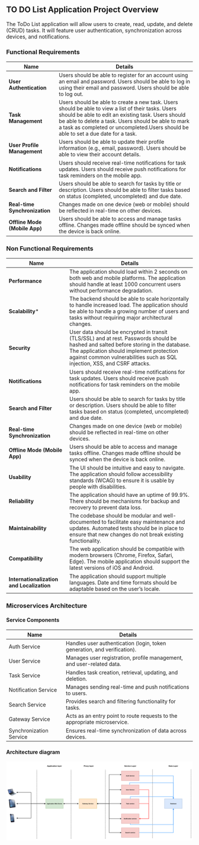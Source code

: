 ## TO DO List Application Project Overview

The ToDo List application will allow users to create, read, update, and delete (CRUD) tasks. It will feature user authentication, synchronization across devices, and notifications.

### Functional Requirements
| Name |  Details |
|----------|----------|
| **User Authentication**    | Users should be able to register for an account using an email and password. Users should be able to log in using their email and password. Users should be able to log out.|
| **Task Management**    | Users should be able to create a new task. Users should be able to view a list of their tasks. Users should be able to edit an existing task. Users should be able to delete a task. Users should be able to mark a task as completed or uncompleted.Users should be able to set a due date for a task. |
| **User Profile Management**    | Users should be able to update their profile information (e.g., email, password). Users should be able to view their account details.   |
| **Notifications**   | Users should receive real-time notifications for task updates. Users should receive push notifications for task reminders on the mobile app.   |
| **Search and Filter**    | Users should be able to search for tasks by title or description. Users should be able to filter tasks based on status (completed, uncompleted) and due date.|
| **Real-time Synchronization**   | Changes made on one device (web or mobile) should be reflected in real-time on other devices.   |
| **Offline Mode (Mobile App)**   | Users should be able to access and manage tasks offline. Changes made offline should be synced when the device is back online.  |

### Non Functional Requirements
| Name |  Details |
|----------|----------|
| **Performance**    | The application should load within 2 seconds on both web and mobile platforms. The application should handle at least 1000 concurrent users without performance degradation.|
| **Scalability***    | The backend should be able to scale horizontally to handle increased load. The application should be able to handle a growing number of users and tasks without requiring major architectural changes. |
| **Security**    | User data should be encrypted in transit (TLS/SSL) and at rest.  Passwords should be hashed and salted before storing in the database. The application should implement protection against common vulnerabilities such as SQL injection, XSS, and CSRF attacks. |
| **Notifications**    | Users should receive real-time notifications for task updates. Users should receive push notifications for task reminders on the mobile app.   |
| **Search and Filter**    | Users should be able to search for tasks by title or description. Users should be able to filter tasks based on status (completed, uncompleted) and due date.|
| **Real-time Synchronization**   | Changes made on one device (web or mobile) should be reflected in real-time on other devices.   |
| **Offline Mode (Mobile App)**   | Users should be able to access and manage tasks offline. Changes made offline should be synced when the device is back online.  |
| **Usability**   |The UI should be intuitive and easy to navigate. The application should follow accessibility standards (WCAG) to ensure it is usable by people with disabilities. |
| **Reliability**   | The application should have an uptime of 99.9%. There should be mechanisms for backup and recovery to prevent data loss. |
| **Maintainability** | The codebase should be modular and well-documented to facilitate easy maintenance and updates. Automated tests should be in place to ensure that new changes do not break existing functionality. |
| **Compatibility** | The web application should be compatible with modern browsers (Chrome, Firefox, Safari, Edge). The mobile application should support the latest versions of iOS and Android.|
| **Internationalization and Localization** | The application should support multiple languages. Date and time formats should be adaptable based on the user’s locale. |


### Microservices Architecture

#### Service Components
| Name |  Details |
|----------|----------|
| Auth Service    | Handles user authentication (login, token generation, and verification).|
| User Service    | Manages user registration, profile management, and user-related data. |
| Task Service    | Handles task creation, retrieval, updating, and deletion.|
| Notification Service    | Manages sending real-time and push notifications to users.|
| Search Service    | Provides search and filtering functionality for tasks.|
| Gateway Service   | Acts as an entry point to route requests to the appropriate microservice. |
| Synchronization Service   | Ensures real-time synchronization of data across devices. |


#### Architecture diagram
![Architecture Diagram](/assets/microservice_architecture.png)